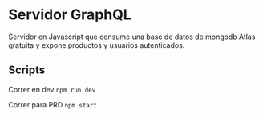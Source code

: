 # Servidor GraphQL

Servidor en Javascript que consume una base de datos de mongodb Atlas gratuita y expone productos y usuarios autenticados.

## Scripts

Correr en dev `npm run dev`

Correr para PRD `npm start`